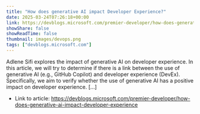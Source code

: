 ```yaml
---
title: "How does generative AI impact Developer Experience?"
date: 2025-03-24T07:26:18+00:00
link: https://devblogs.microsoft.com/premier-developer/how-does-generative-ai-impact-developer-experience
showShare: false
showReadTime: false
thumbnail: images/devops.png
tags: ["devblogs.microsoft.com"]
---
```

Adlene Sifi explores the impact of generative AI on developer experience. In this article, we will try to determine if there is a link between the use of generative AI (e.g., GitHub Copilot) and developer experience (DevEx). Specifically, we aim to verify whether the use of generative AI has a positive impact on developer experience. […]

- Link to article: https://devblogs.microsoft.com/premier-developer/how-does-generative-ai-impact-developer-experience